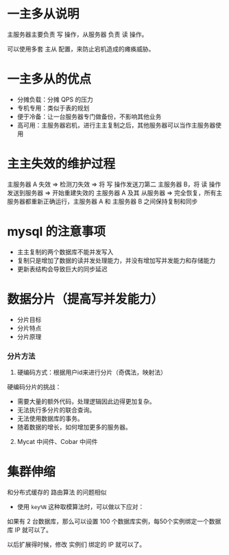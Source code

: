 # 一主多从说明
主服务器主要负责 写 操作，从服务器 负责 读 操作。

可以使用多套 主从 配置，来防止宕机造成的瘫痪威胁。

# 一主多从的优点
- 分摊负载：分摊 QPS 的压力
- 专机专用：类似于表的规划
- 便于冷备：让一台服务器专门做备份，不影响其他业务
- 高可用：主服务器宕机，进行主主复制之后，其他服务器可以当作主服务器使用

# 主主失效的维护过程
主服务器 A 失效 => 检测刀失效 => 将 写 操作发送刀第二 主服务器 B，将 读 操作发送到服务器 => 开始重建失效的 主服务器 A 及其 从服务器 => 完全恢复，所有主服务器都重新正确运行，主服务器 A 和 主服务器 B 之间保持复制和同步

# mysql 的注意事项
- 主主复制的两个数据库不能并发写入
- 复制只是增加了数据的读并发处理能力，并没有增加写并发能力和存储能力
- 更新表结构会导致巨大的同步延迟

# 数据分片（提高写并发能力）
- 分片目标
- 分片特点
- 分片原理

### 分片方法
1. 硬编码方式：根据用户id来进行分片（奇偶法，映射法）

硬编码分片的挑战：
  - 需要大量的额外代码，处理逻辑因此边得更加复杂。
  - 无法执行多分片的联合查询。
  - 无法使用数据库的事务。
  - 随着数据的增长，如何增加更多的服务器。

2. Mycat 中间件、Cobar 中间件

# 集群伸缩
和分布式缓存的 路由算法 的问题相似

- 使用 `key%N` 这种取模算法时，可以做以下应对：

如果有 2 台数据库，那么可以设置 100 个数据库实例，每50个实例绑定一个数据库 IP 就可以了。

以后扩展得时候，修改 实例们 绑定的 IP 就可以了。
